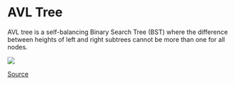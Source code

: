 # AVL Tree

AVL tree is a self-balancing Binary Search Tree (BST) where the difference between heights of left and right subtrees cannot be more than one for all nodes.

<img src="https://media.geeksforgeeks.org/wp-content/cdn-uploads/AVL-Tree1.jpg"/>

<a href="https://www.geeksforgeeks.org/avl-tree-set-1-insertion/">Source</a>
